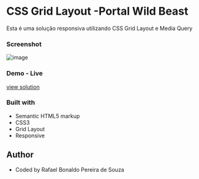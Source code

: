# CSS Grid Layout -Portal Wild Beast

Esta é uma solução responsiva utilizando CSS Grid Layout e Media Query

### Screenshot

![image](https://user-images.githubusercontent.com/61695335/210123110-e3224f79-b5da-4fbb-8bef-dd42d66c7f68.png)

### Demo - Live

<a href="https://rafael-bonaldo.github.io/wildbeast/">view solution</a>

### Built with

- Semantic HTML5 markup
- CSS3
- Grid Layout
- Responsive

## Author

- Coded by Rafael Bonaldo Pereira de Souza
